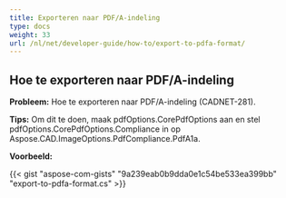 ```yaml
---
title: Exporteren naar PDF/A-indeling
type: docs
weight: 33
url: /nl/net/developer-guide/how-to/export-to-pdfa-format/
---
```


## **Hoe te exporteren naar PDF/A-indeling**

**Probleem:** Hoe te exporteren naar PDF/A-indeling (CADNET-281).

**Tips:** Om dit te doen, maak pdfOptions.CorePdfOptions aan en stel pdfOptions.CorePdfOptions.Compliance in op Aspose.CAD.ImageOptions.PdfCompliance.PdfA1a.

**Voorbeeld:**

{{< gist "aspose-com-gists" "9a239eab0b9dda0e1c54be533ea399bb" "export-to-pdfa-format.cs" >}}
